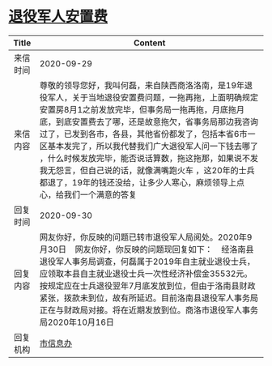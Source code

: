 # <a href="http://www.shangluo.gov.cn/zmhd/ldxxxx.jsp?urltype=leadermail.LeaderMailContentUrl&wbtreeid=1112&leadermailid=6496">退役军人安置费</a>
| Title |                                                                                                                             Content                                                                                                                             |
|:-----:|-----------------------------------------------------------------------------------------------------------------------------------------------------------------------------------------------------------------------------------------------------------------|
| 来信时间  | 2020-09-29                                                                                                                                                                                                                                                      |
| 来信内容  | 尊敬的领导您好，我叫何磊，来自陕西商洛洛南，是19年退役军人，关于当地退役安置费问题，一拖再拖，上面明确规定安置房8月1之前发放完毕，但事务局一拖再拖，月底拖月底，到底安置费去了哪，还是故意拖欠，省事务局那边我咨询过了，已发到各市，各县，其他省份都发了，包括本省6市一区基本发完了，所以我代替我们广大退役军人问一下钱去哪了 ，什么时候发放完毕，能否说话算数，拖这拖那，如果说不发我无怨言，但自己说的话，就像满嘴跑火车 ，这20年的士兵都退了，19年的钱还没给，让多少人寒心，麻烦领导上点心，给我们一个满意的答复 |
| 回复时间  | 2020-09-30                                                                                                                                                                                                                                                      |
| 回复内容  | 网友你好，你反映的问题已转市退役军人局阅处。2020年9月30日    网友你好，你反映的问题现回复如下：    经洛南县退役军人事务局调查，何磊属于2019年自主就业退役士兵，应领取本县自主就业退役士兵一次性经济补偿金35532元。按规定应在士兵退役翌年7月底发放到位，但由于洛南县财政紧张，拨款未到位，故有所延迟。目前洛南县退役军人事务局正在与财政局对接。将在近期发放到位。商洛市退役军人事务局2020年10月16日                                              |
| 回复机构  | <a href="../../categories/agencies/市信息办.md">市信息办</a>                                                                                                                                                                                                            |